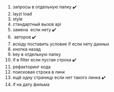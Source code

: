 1. запросы в отдельную папку ✔️
2. layzi load
3. style
4. стандартный вызов api
5. замена <img/> если нету ✔️
6. <img/> авторов ✔️
7. всюду поставить условие if если нету данных
8. кнопка назад
9. key в отдельную папку
10. if в filter если пустая строка ✔️
11. рефакторинг кода
12. поисковая строка в линк
13. ещё одну страницу если нет такого линка ✔️
14. if на дату фильма
